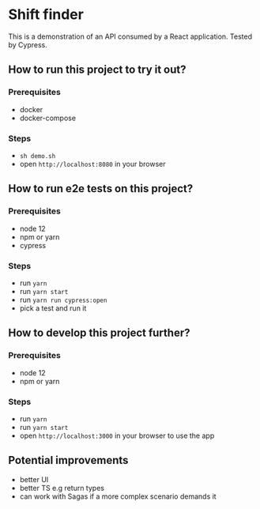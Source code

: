# Shift finder

This is a demonstration of an API consumed by a React application.
Tested by Cypress.

## How to run this project to try it out?

### Prerequisites

- docker
- docker-compose

### Steps

- `sh demo.sh`
- open `http://localhost:8080` in your browser

## How to run e2e tests on this project?

### Prerequisites

- node 12
- npm or yarn
- cypress

### Steps

- run `yarn`
- run `yarn start`
- run `yarn run cypress:open`
- pick a test and run it

## How to develop this project further?

### Prerequisites

- node 12
- npm or yarn

### Steps

- run `yarn`
- run `yarn start`
- open `http://localhost:3000` in your browser to use the app

## Potential improvements

- better UI
- better TS e.g return types
- can work with Sagas if a more complex scenario demands it
